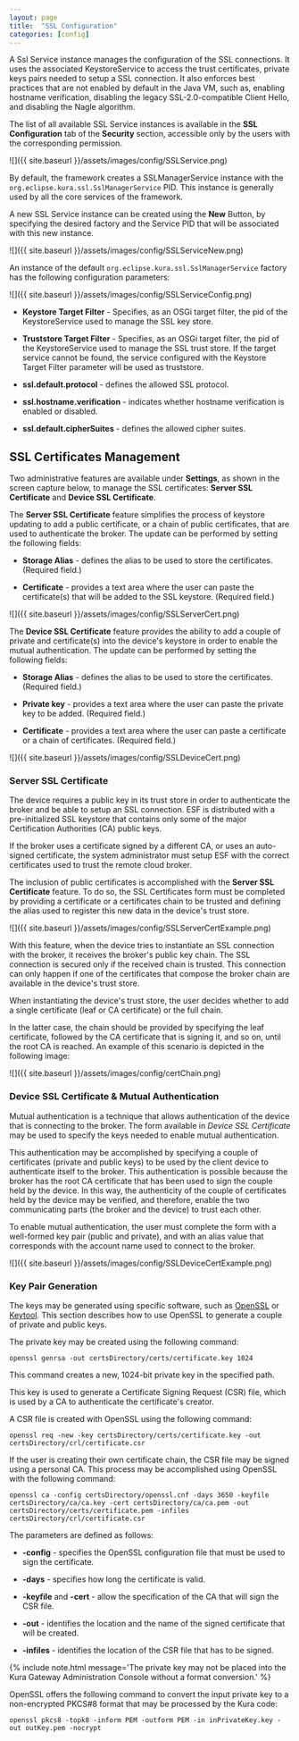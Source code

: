 ```yaml
---
layout: page
title:  "SSL Configuration"
categories: [config]
---
```


A Ssl Service instance manages the configuration of the SSL connections. 
It uses the associated KeystoreService to access the trust certificates, private keys pairs needed to setup a SSL connection. It also enforces best practices that are not enabled by default in the Java VM, such as, enabling hostname verification, disabling the legacy SSL-2.0-compatible Client Hello, and disabling the Nagle algorithm.

The list of all available SSL Service instances is available in the **SSL Configuration** tab of the **Security** section, accessible only by the users with the corresponding permission.

![]({{ site.baseurl }}/assets/images/config/SSLService.png)

By default, the framework creates a SSLManagerService instance with the `org.eclipse.kura.ssl.SslManagerService` PID. This instance is generally used by all the core services of the framework.

A new SSL Service instance can be created using the **New** Button, by specifying the desired factory and the Service PID that will be associated with this new instance.

![]({{ site.baseurl }}/assets/images/config/SSLServiceNew.png)

An instance of the default `org.eclipse.kura.ssl.SslManagerService` factory has the following configuration parameters:

![]({{ site.baseurl }}/assets/images/config/SSLServiceConfig.png)

- **Keystore Target Filter** - Specifies, as an OSGi target filter, the pid of the KeystoreService used to manage the SSL key store.

- **Truststore Target Filter** - Specifies, as an OSGi target filter, the pid of the KeystoreService used to manage the SSL trust store. If the target service cannot be found, the service configured with the Keystore Target Filter parameter will be used as truststore.

- **ssl.default.protocol** - defines the allowed SSL protocol.

- **ssl.hostname.verification** - indicates whether hostname verification is enabled or disabled.

- **ssl.default.cipherSuites** - defines the allowed cipher suites.

## SSL Certificates Management

Two administrative features are available under **Settings**, as shown in the screen capture below, to manage the SSL certificates: **Server SSL Certificate** and **Device SSL Certificate**.

The **Server SSL Certificate** feature simplifies the process of keystore updating to add a public certificate, or a chain of public certificates, that are used to authenticate the broker. The update can be performed by setting the following fields:

- **Storage Alias** - defines the alias to be used to store the certificates. (Required field.)

- **Certificate** - provides a text area where the user can paste the certificate(s) that will be added to the SSL keystore. (Required field.)

![]({{ site.baseurl }}/assets/images/config/SSLServerCert.png)

The **Device SSL Certificate** feature provides the ability to add a couple of private and certificate(s) into the device's keystore in order to enable the mutual authentication. The update can be performed by setting the following fields:

- **Storage Alias** - defines the alias to be used to store the certificates. (Required field.)

- **Private key** - provides a text area where the user can paste the private key to be added. (Required field.)

- **Certificate** - provides a text area where the user can paste a certificate or a chain of certificates. (Required field.)

![]({{ site.baseurl }}/assets/images/config/SSLDeviceCert.png)

### Server SSL Certificate

The device requires a public key in its trust store in order to authenticate the broker and be able to setup an SSL connection. ESF is distributed with a pre-initialized SSL keystore that contains only some of the major Certification Authorities (CA) public keys.

If the broker uses a certificate signed by a different CA, or uses an auto-signed certificate, the system administrator must setup ESF with the correct certificates used to trust the remote cloud broker.

The inclusion of public certificates is accomplished with the **Server SSL Certificate** feature. To do so, the SSL Certificates form must be completed by providing a certificate or a certificates chain to be trusted and defining the alias used to register this new data in the device's trust store.

![]({{ site.baseurl }}/assets/images/config/SSLServerCertExample.png)

With this feature, when the device tries to instantiate an SSL connection with the broker, it receives the broker's public key chain. The SSL connection is secured only if the received chain is trusted. This connection can only happen if one of the certificates that compose the broker chain are available in the device's trust store.

When instantiating the device's trust store, the user decides whether to add a single certificate (leaf or CA certificate) or the full chain.

In the latter case, the chain should be provided by specifying the leaf certificate, followed by the CA certificate that is signing it, and so on, until the root CA is reached. An example of this scenario is depicted in the following image:

![]({{ site.baseurl }}/assets/images/config/certChain.png)

### Device SSL Certificate & Mutual Authentication

Mutual authentication is a technique that allows authentication of the device that is connecting to the broker. The form available in _Device SSL Certificate_ may be used to specify the keys needed to enable mutual authentication.

This authentication may be accomplished by specifying a couple of certificates (private and public keys) to be used by the client device to authenticate itself to the broker. This authentication is possible because the broker has the root CA certificate that has been used to sign the couple held by the device. In this way, the authenticity of the couple of certificates held by the device may be verified, and therefore, enable the two communicating parts (the broker and the device) to trust each other.

To enable mutual authentication, the user must complete the form with a well-formed key pair (public and private), and with an alias value that corresponds with the account name used to connect to the broker.

![]({{ site.baseurl }}/assets/images/config/SSLDeviceCertExample.png)

### Key Pair Generation

The keys may be generated using specific software, such as <a href="https://www.openssl.org" target="_blank">OpenSSL</a> or <a href="http://docs.oracle.com/javase/6/docs/technotes/tools/solaris/keytool.html" target="_blank">Keytool</a>. This section describes how to use OpenSSL to generate a couple of private and public keys.

The private key may be created using the following command:

```
openssl genrsa -out certsDirectory/certs/certificate.key 1024
```

This command creates a new, 1024-bit private key in the specified path.

This key is used to generate a Certificate Signing Request (CSR) file, which is used by a CA to authenticate the certificate's creator.

A CSR file is created with OpenSSL using the following command:

```
openssl req -new -key certsDirectory/certs/certificate.key -out certsDirectory/crl/certificate.csr
```

If the user is creating their own certificate chain, the CSR file may be signed using a personal CA. This process may be accomplished using OpenSSL with the following command:

```
openssl ca -config certsDirectory/openssl.cnf -days 3650 -keyfile certsDirectory/ca/ca.key -cert certsDirectory/ca/ca.pem -out certsDirectory/certs/certificate.pem -infiles certsDirectory/crl/certificate.csr
```

The parameters are defined as follows:

-  **-config** - specifies the OpenSSL configuration file that must be used to sign the certificate.

- **-days** - specifies how long the certificate is valid.

- **-keyfile** and **-cert** - allow the specification of the CA that will sign the CSR file.

- **-out** - identifies the location and the name of the signed certificate that will be created.

- **-infiles** - identifies the location of the CSR file that has to be signed.

{% include note.html message='The private key may not be placed into the Kura Gateway Administration Console without a format conversion.' %}

OpenSSL offers the following command to convert the input private key to a non-encrypted PKCS#8 format that may be processed by the Kura code:

```
openssl pkcs8 -topk8 -inform PEM -outform PEM -in inPrivateKey.key -out outKey.pem -nocrypt
```
